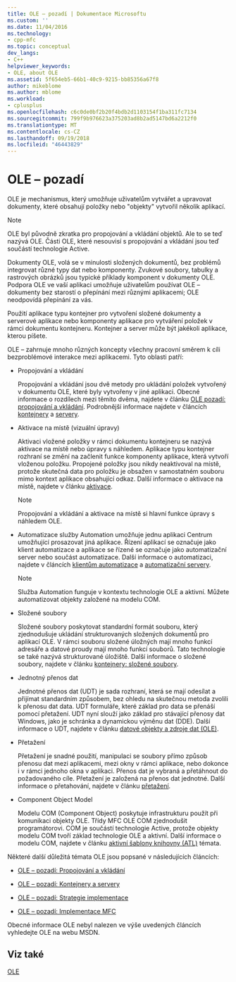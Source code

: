 ```yaml
---
title: OLE – pozadí | Dokumentace Microsoftu
ms.custom: ''
ms.date: 11/04/2016
ms.technology:
- cpp-mfc
ms.topic: conceptual
dev_langs:
- C++
helpviewer_keywords:
- OLE, about OLE
ms.assetid: 5f654eb5-66b1-40c9-9215-bb85356a67f8
author: mikeblome
ms.author: mblome
ms.workload:
- cplusplus
ms.openlocfilehash: c6c0de0bf2b20f4bdb2d1103154f1ba311fc7134
ms.sourcegitcommit: 799f9b976623a375203ad8b2ad5147bd6a2212f0
ms.translationtype: MT
ms.contentlocale: cs-CZ
ms.lasthandoff: 09/19/2018
ms.locfileid: "46443829"
---
```

# <a name="ole-background"></a>OLE – pozadí

OLE je mechanismus, který umožňuje uživatelům vytvářet a upravovat dokumenty, které obsahují položky nebo "objekty" vytvořil několik aplikací.

> [!NOTE]
>  OLE byl původně zkratka pro propojování a vkládání objektů. Ale to se teď nazývá OLE. Části OLE, které nesouvisí s propojování a vkládání jsou teď součástí technologie Active.

Dokumenty OLE, volá se v minulosti složených dokumentů, bez problémů integrovat různé typy dat nebo komponenty. Zvukové soubory, tabulky a rastrových obrázků jsou typické příklady komponent v dokumenty OLE. Podpora OLE ve vaší aplikaci umožňuje uživatelům používat OLE – dokumenty bez starostí o přepínání mezi různými aplikacemi; OLE neodpovídá přepínání za vás.

Použití aplikace typu kontejner pro vytvoření složené dokumenty a serverové aplikace nebo komponenty aplikace pro vytváření položek v rámci dokumentu kontejneru. Kontejner a server může být jakékoli aplikace, kterou píšete.

OLE – zahrnuje mnoho různých koncepty všechny pracovní směrem k cíli bezproblémové interakce mezi aplikacemi. Tyto oblasti patří:

- Propojování a vkládání

   Propojování a vkládání jsou dvě metody pro ukládání položek vytvořený v dokumentu OLE, které byly vytvořeny v jiné aplikaci. Obecné informace o rozdílech mezi těmito dvěma, najdete v článku [OLE pozadí: propojování a vkládání](../mfc/ole-background-linking-and-embedding.md). Podrobnější informace najdete v článcích [kontejnery](../mfc/containers.md) a [servery](../mfc/servers.md).

- Aktivace na místě (vizuální úpravy)

   Aktivaci vložené položky v rámci dokumentu kontejneru se nazývá aktivace na místě nebo úpravy s náhledem. Aplikace typu kontejner rozhraní se změní na začlenit funkce komponenty aplikace, která vytvoří vloženou položku. Propojené položky jsou nikdy neaktivoval na místě, protože skutečná data pro položku je obsažen v samostatném souboru mimo kontext aplikace obsahující odkaz. Další informace o aktivace na místě, najdete v článku [aktivace](../mfc/activation-cpp.md).

   > [!NOTE]
   > Propojování a vkládání a aktivace na místě si hlavní funkce úpravy s náhledem OLE.

- Automatizace služby Automation umožňuje jednu aplikaci Centrum umožňující prosazovat jiná aplikace. Řízení aplikací se označuje jako klient automatizace a aplikace se řízené se označuje jako automatizační server nebo součást automatizace. Další informace o automatizaci, najdete v článcích [klientům automatizace](../mfc/automation-clients.md) a [automatizační servery](../mfc/automation-servers.md).

   > [!NOTE]
   > Služba Automation funguje v kontextu technologie OLE a aktivní. Můžete automatizovat objekty založené na modelu COM.

- Složené soubory

   Složené soubory poskytovat standardní formát souboru, který zjednodušuje ukládání strukturovaných složených dokumentů pro aplikací OLE. V rámci souboru složené úložných mají mnoho funkcí adresáře a datové proudy mají mnoho funkcí souborů. Tato technologie se také nazývá strukturované úložiště. Další informace o složené soubory, najdete v článku [kontejnery: složené soubory](../mfc/containers-compound-files.md).

- Jednotný přenos dat

   Jednotné přenos dat (UDT) je sada rozhraní, která se mají odesílat a přijímat standardním způsobem, bez ohledu na skutečnou metoda zvolili k přenosu dat data. UDT formuláře, které základ pro data se přenáší pomocí přetažení. UDT nyní slouží jako základ pro stávající přenosy dat Windows, jako je schránka a dynamickou výměnu dat (DDE). Další informace o UDT, najdete v článku [datové objekty a zdroje dat (OLE)](../mfc/data-objects-and-data-sources-ole.md).

- Přetažení

   Přetažení je snadné použití, manipulaci se soubory přímo způsob přenosu dat mezi aplikacemi, mezi okny v rámci aplikace, nebo dokonce i v rámci jednoho okna v aplikaci. Přenos dat je vybraná a přetáhnout do požadovaného cíle. Přetažení je založená na přenos dat jednotné. Další informace o přetahování, najdete v článku [přetažení](../mfc/drag-and-drop-ole.md).

- Component Object Model

   Modelu COM (Component Object) poskytuje infrastrukturu použít při komunikaci objekty OLE. Třídy MFC OLE COM zjednodušit programátorovi. COM je součástí technologie Active, protože objekty modelu COM tvoří základ technologie OLE a aktivní. Další informace o modelu COM, najdete v článku [aktivní šablony knihovny (ATL)](../atl/active-template-library-atl-concepts.md) témata.

Některé další důležitá témata OLE jsou popsané v následujících článcích:

- [OLE – pozadí: Propojování a vkládání](../mfc/ole-background-linking-and-embedding.md)

- [OLE – pozadí: Kontejnery a servery](../mfc/ole-background-containers-and-servers.md)

- [OLE – pozadí: Strategie implementace](../mfc/ole-background-implementation-strategies.md)

- [OLE – pozadí: Implementace MFC](../mfc/ole-background-mfc-implementation.md)

Obecné informace OLE nebyl nalezen ve výše uvedených článcích vyhledejte OLE na webu MSDN.

## <a name="see-also"></a>Viz také

[OLE](../mfc/ole-in-mfc.md)

